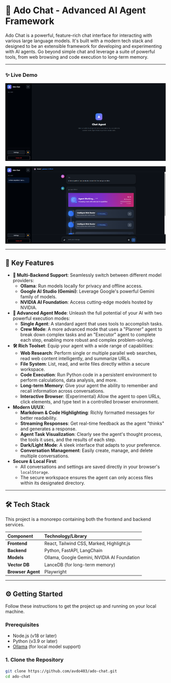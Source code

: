 # 🤖 Ado Chat - Advanced AI Agent Framework

Ado Chat is a powerful, feature-rich chat interface for interacting with various large language models. It's built with a modern tech stack and designed to be an extensible framework for developing and experimenting with AI agents. Go beyond simple chat and leverage a suite of powerful tools, from web browsing and code execution to long-term memory.

---

### ✨ Live Demo


![Ado Chat Screenshot](https://github.com/avdo403/Ado-Chat/blob/main/Image/1.png)

![Ado Chat Screenshot](https://github.com/avdo403/Ado-Chat/blob/main/Image/2.png)

---

## 🚀 Key Features

*   **🔌 Multi-Backend Support**: Seamlessly switch between different model providers:
    *   **Ollama**: Run models locally for privacy and offline access.
    *   **Google AI Studio (Gemini)**: Leverage Google's powerful Gemini family of models.
    *   **NVIDIA AI Foundation**: Access cutting-edge models hosted by NVIDIA.
*   **🤖 Advanced Agent Mode**: Unleash the full potential of your AI with two powerful execution modes:
    *   **Single Agent**: A standard agent that uses tools to accomplish tasks.
    *   **Crew Mode**: A more advanced mode that uses a "Planner" agent to break down complex tasks and an "Executor" agent to complete each step, enabling more robust and complex problem-solving.
*   **🛠️ Rich Toolset**: Equip your agent with a wide range of capabilities:
    *   **Web Research**: Perform single or multiple parallel web searches, read web content intelligently, and summarize URLs.
    *   **File System**: List, read, and write files directly within a secure workspace.
    *   **Code Execution**: Run Python code in a persistent environment to perform calculations, data analysis, and more.
    *   **Long-term Memory**: Give your agent the ability to remember and recall information across conversations.
    *   **Interactive Browser**: (Experimental) Allow the agent to open URLs, click elements, and type text in a controlled browser environment.
*   **Modern UI/UX**:
    *   **Markdown & Code Highlighting**: Richly formatted messages for better readability.
    *   **Streaming Responses**: Get real-time feedback as the agent "thinks" and generates a response.
    *   **Agent Task Visualization**: Clearly see the agent's thought process, the tools it uses, and the results of each step.
    *   **Dark/Light Mode**: A sleek interface that adapts to your preference.
    *   **Conversation Management**: Easily create, manage, and delete multiple conversations.
*   **Secure & Local First**:
    *   All conversations and settings are saved directly in your browser's `localStorage`.
    *   The secure workspace ensures the agent can only access files within its designated directory.

---

## 🛠️ Tech Stack

This project is a monorepo containing both the frontend and backend services.

| Component | Technology/Library |
| :--- | :--- |
| **Frontend** | React, Tailwind CSS, Marked, Highlight.js |
| **Backend** | Python, FastAPI, LangChain |
| **Models** | Ollama, Google Gemini, NVIDIA AI Foundation |
| **Vector DB** | LanceDB (for long-term memory) |
| **Browser Agent**| Playwright |

---

## ⚙️ Getting Started

Follow these instructions to get the project up and running on your local machine.

### Prerequisites

*   Node.js (v18 or later)
*   Python (v3.9 or later)
*   [Ollama](https://ollama.ai/) (for local model support)

### 1. Clone the Repository

```bash
git clone https://github.com/avdo403/ado-chat.git
cd ado-chat

